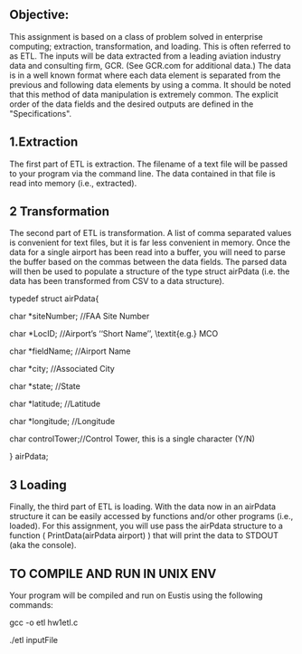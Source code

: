 ## Objective:

This assignment is based on a class of problem solved in enterprise computing; extraction, transformation,
and loading. This is often referred to as ETL. The inputs will be data extracted from a leading
aviation industry data and consulting firm, GCR. (See GCR.com for additional data.) The data is in a
well known format where each data element is separated from the previous and following data elements
by using a comma. It should be noted that this method of data manipulation is extremely common. The
explicit order of the data fields and the desired outputs are defined in the "Specifications".



## 1.Extraction
The first part of ETL is extraction. The filename of a text file will be passed to your program via the command
line. The data contained in that file is read into memory (i.e., extracted).

## 2 Transformation
The second part of ETL is transformation. A list of comma separated values is convenient for text files, but
it is far less convenient in memory. Once the data for a single airport has been read into a buffer, you will
need to parse the buffer based on the commas between the data fields. The parsed data will then be used to
populate a structure of the type struct airPdata (i.e. the data has been transformed from CSV to a
data structure).

typedef struct airPdata{

char *siteNumber; //FAA Site Number

char *LocID; //Airport’s ‘‘Short Name’’, \textit{e.g.} MCO

char *fieldName; //Airport Name

char *city; //Associated City

char *state; //State

char *latitude; //Latitude

char *longitude; //Longitude

char controlTower;//Control Tower, this is a single character (Y/N)

} airPdata;

## 3 Loading
Finally, the third part of ETL is loading. With the data now in an airPdata structure it can be easily
accessed by functions and/or other programs (i.e., loaded). For this assignment, you will use pass the
airPdata structure to a function ( PrintData(airPdata airport) ) that will print the data to
STDOUT (aka the console).



## TO COMPILE AND RUN IN UNIX ENV
Your program will be
compiled and run on Eustis using the following commands:


gcc -o etl hw1etl.c


./etl inputFile

